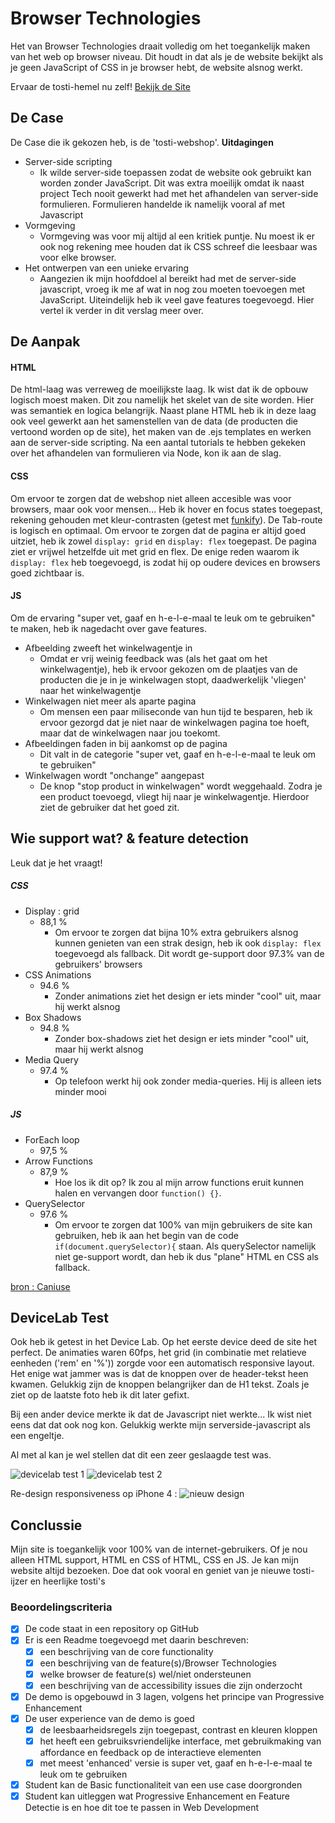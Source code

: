 # Browser Technologies
Het van Browser Technologies draait volledig om het toegankelijk maken van het web op browser niveau. Dit houdt in dat als je de website bekijkt als je geen JavaScript of CSS in je browser hebt, de website alsnog werkt.

Ervaar de tosti-hemel nu zelf! [Bekijk de Site](https://files-vuczwltqow.now.sh/)

## De Case
De Case die ik gekozen heb, is de 'tosti-webshop'.
**Uitdagingen**
 - Server-side scripting
   - Ik wilde server-side toepassen zodat de website ook gebruikt kan worden zonder JavaScript. Dit was extra moeilijk omdat ik naast project Tech nooit gewerkt had met het afhandelen van server-side formulieren. Formulieren handelde ik namelijk vooral af met Javascript
 - Vormgeving
   - Vormgeving was voor mij altijd al een kritiek puntje. Nu moest ik er ook nog rekening mee houden dat ik CSS schreef die leesbaar was voor elke browser. 
 - Het ontwerpen van een unieke ervaring
   - Aangezien ik mijn hoofddoel al bereikt had met de server-side javascript, vroeg ik me af wat in nog zou moeten toevoegen met JavaScript. Uiteindelijk heb ik veel gave features toegevoegd. Hier vertel ik verder in dit verslag meer over.
   
## De Aanpak
#### HTML
De html-laag was verreweg de moeilijkste laag. Ik wist dat ik de opbouw logisch moest maken. Dit zou namelijk het skelet van de site worden. Hier was semantiek en logica belangrijk. Naast plane HTML heb ik in deze laag ook veel gewerkt aan het samenstellen van de data (de producten die vertoond worden op de site), het maken van de .ejs templates en werken aan de server-side scripting. Na een aantal tutorials te hebben gekeken over het afhandelen van formulieren via Node, kon ik aan de slag. 

#### CSS
Om ervoor te zorgen dat de webshop niet alleen accesible was voor browsers, maar ook voor mensen... Heb ik hover en focus states toegepast, rekening gehouden met kleur-contrasten (getest met [funkify](https://www.funkify.org/)). De Tab-route is logisch en optimaal. Om ervoor te zorgen dat de pagina er altijd goed uitziet, heb ik zowel `display: grid` en `display: flex` toegepast. De pagina ziet er vrijwel hetzelfde uit met grid en flex. De enige reden waarom ik `display: flex` heb toegevoegd, is zodat hij op oudere devices en browsers goed zichtbaar is. 

#### JS
Om de ervaring "super vet, gaaf en h-e-l-e-maal te leuk om te gebruiken" te maken, heb ik nagedacht over gave features. 
- Afbeelding zweeft het winkelwagentje in
  - Omdat er vrij weinig feedback was (als het gaat om het winkelwagentje), heb ik ervoor gekozen om de plaatjes van de producten die je in je winkelwagen stopt, daadwerkelijk 'vliegen' naar het winkelwagentje
- Winkelwagen niet meer als aparte pagina
  - Om mensen een paar miliseconde van hun tijd te besparen, heb ik ervoor gezorgd dat je niet naar de winkelwagen pagina toe hoeft, maar dat de winkelwagen naar jou toekomt.
- Afbeeldingen faden in bij aankomst op de pagina
  - Dit valt in de categorie "super vet, gaaf en h-e-l-e-maal te leuk om te gebruiken"
- Winkelwagen wordt "onchange" aangepast
  - De knop "stop product in winkelwagen" wordt weggehaald. Zodra je een product toevoegd, vliegt hij naar je winkelwagentje. Hierdoor ziet de gebruiker dat het goed zit.
        
## Wie support wat? & feature detection
Leuk dat je het vraagt!

##### CSS
 - Display : grid
   - 88,1 %
     - Om ervoor te zorgen dat bijna 10% extra gebruikers alsnog kunnen genieten van een strak design, heb ik ook `display: flex` toegevoegd als fallback. Dit wordt ge-support door 97.3% van de gebruikers' browsers
 - CSS Animations
   - 94.6 %
     - Zonder animations ziet het design er iets minder "cool" uit, maar hij werkt alsnog
 - Box Shadows
   - 94.8 %
     - Zonder box-shadows ziet het design er iets minder "cool" uit, maar hij werkt alsnog
 - Media Query
   - 97.4 %
     - Op telefoon werkt hij ook zonder media-queries. Hij is alleen iets minder mooi

##### JS
 - ForEach loop
   - 97,5 %
 - Arrow Functions 
   - 87,9 %
     - Hoe los ik dit op? Ik zou al mijn arrow functions eruit kunnen halen en vervangen door `function() {}`.
 - QuerySelector
   - 97.6 %
     - Om ervoor te zorgen dat 100% van mijn gebruikers de site kan gebruiken, heb ik aan het begin van de code `if(document.querySelector){` staan. Als querySelector namelijk niet ge-support wordt, dan heb ik dus "plane" HTML en CSS als fallback.    
     
[bron : Caniuse](https://caniuse.com)

## DeviceLab Test 
Ook heb ik getest in het Device Lab. Op het eerste device deed de site het perfect. De animaties waren 60fps, het grid (in combinatie met relatieve eenheden ('rem' en '%')) zorgde voor een automatisch responsive layout. Het enige wat jammer was is dat de knoppen over de header-tekst heen kwamen. Gelukkig zijn de knoppen belangrijker dan de H1 tekst. Zoals je ziet op de laatste foto heb ik dit later gefixt.

Bij een ander device merkte ik dat de Javascript niet werkte... Ik wist niet eens dat dat ook nog kon. Gelukkig werkte mijn serverside-javascript als een engeltje.

Al met al kan je wel stellen dat dit een zeer geslaagde test was.

<img src="https://github.com/muise001/browser-technologies/blob/master/opdracht3/IMG_9589.JPG" alt="devicelab test 1">
<img src="https://github.com/muise001/browser-technologies/blob/master/opdracht3/IMG_9592.JPG" alt="devicelab test 2">

Re-design responsiveness op iPhone 4 :
<img src='https://github.com/muise001/browser-technologies/blob/master/opdracht3/responsive.png' alt="nieuw design">

## Conclussie
Mijn site is toegankelijk voor 100% van de internet-gebruikers. Of je nou alleen HTML support, HTML en CSS of HTML, CSS en JS. Je kan mijn website altijd bezoeken. Doe dat ook vooral en geniet van je nieuwe tosti-ijzer en heerlijke tosti's 

### Beoordelingscriteria
- [x] De code staat in een repository op GitHub
- [x] Er is een Readme toegevoegd met daarin beschreven:
  - [x] een beschrijving van de core functionality
  - [x] een beschrijving van de feature(s)/Browser Technologies
  - [x] welke browser de feature(s) wel/niet ondersteunen
  - [x] een beschrijving van de accessibility issues die zijn onderzocht
- [x] De demo is opgebouwd in 3 lagen, volgens het principe van Progressive Enhancement
- [x] De user experience van de demo is goed
  - [x] de leesbaarheidsregels zijn toegepast, contrast en kleuren kloppen
  - [x] het heeft een gebruiksvriendelijke interface, met gebruikmaking van affordance en feedback op de interactieve elementen
  - [x] met meest 'enhanced' versie is super vet, gaaf en h-e-l-e-maal te leuk om te gebruiken
- [x] Student kan de Basic functionaliteit van een use case doorgronden
- [x] Student kan uitleggen wat Progressive Enhancement en Feature Detectie is en hoe dit toe te passen in Web Development
